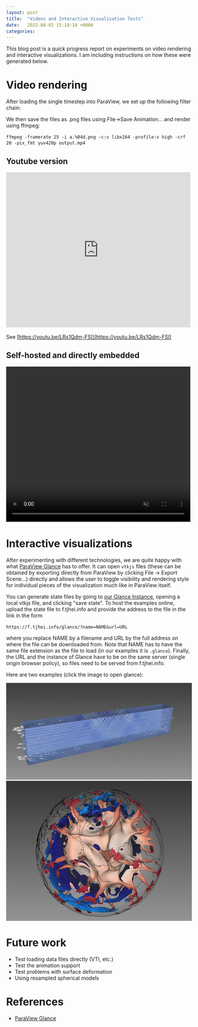 ```yaml
---
layout: post
title:  "Videos and Interactive Visualization Tests"
date:   2022-08-02 15:18:18 +0000
categories:
---
```



This blog post is a quick progress report on experiments on video rendering and interactive visualizations. I am including instructions on how these were generated below.

# Video rendering

After loading the single timestep into ParaView, we set up the following filter chain:

We then save the files as .png files using File->Save Animation... and render using ffmpeg:

```
ffmpeg -framerate 25 -i a.%04d.png -c:v libx264 -profile:v high -crf 20 -pix_fmt yuv420p output.mp4
```


## Youtube version

<iframe width="500" height="420" src="https://www.youtube.com/embed/LRs1Qdm-FSI" frameborder="0" allowfullscreen></iframe>

See [https://youtu.be/LRs1Qdm-FSI](https://youtu.be/LRs1Qdm-FSI)

## Self-hosted and directly embedded

<video width="500" height="420" muted autoplay controls>
    <source src="https://f.tjhei.info/files/fres-spherical-rotating-for-cover.mp4" type="video/mp4">
</video>


# Interactive visualizations

After experimenting with different technologies, we are quite happy with what [ParaView Glance](https://kitware.github.io/glance/index.html) has to offer. It can open ``vtkjs`` files (these can be obtained by exporting directly from ParaView by clicking File -> Export Scene...) directly and allows the user to toggle visibility and rendering style for individual pieces of the visualization much like in ParaView itself.

You can generate state files by going to [our Glance Instance](https://f.tjhei.info/glance), opening a local vtkjs file, and clicking "save state".
To host the examples online, upload the state file to f.tjhei.info and provide the address to the file in the link in the form
```
https://f.tjhei.info/glance/?name=NAME&url=URL
```
where you replace NAME by a filename and URL by the full address on where the file can be downloaded from. Note that NAME has to have the same file extension as the file to load (in our examples it is ``.glance``). Finally, the URL and the instance of Glance have to be on the same server (single origin browser policy), so files need to be served from f.tjhei.info.

Here are two examples (click the image to open glance):

[![Faulting Demo](/images/glance-fault.png)](https://f.tjhei.info/glance/?name=faulting-demo.glance&url=https://f.tjhei.info/view-faulting-test/202278_17-26-18.glance)
[![Spherical Demo](/images/glance-spherical.png)](https://f.tjhei.info/glance/?name=spherical-cover-v2.glance&url=https://f.tjhei.info/view-spherical-cover/spherical-cover-v2.glance)

# Future work

- Test loading data files directly (VTI, etc.)
- Test the animation support
- Test problems with surface deformation
- Using resampled spherical models

# References

- [ParaView Glance](https://kitware.github.io/glance/index.html)


